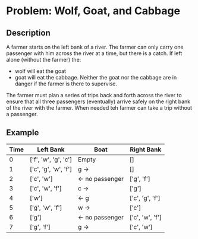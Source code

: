 # Problem: Wolf, Goat, and Cabbage

## Description

A farmer starts on the left bank of a river. The farmer can only carry one passenger with him across the river at a time, but there is a catch. If left alone (without the farmer) the:
* wolf will eat the goat
* goat will eat the cabbage.
Neither the goat nor the cabbage are in danger if the farmer is there to supervise.

The farmer must plan a series of trips back and forth across the river to ensure that all three passengers (eventually) arrive safely on the right bank of the river with the farmer. When needed teh farmer can take a trip without a passenger.

## Example

|  Time  | Left Bank  | Boat | Right Bank |
| ------------- | ------------- | ------------- | ------------- |
| 0 | ['f', 'w', 'g', 'c']  | Empty  | []  |
| 1 | ['c', 'g', 'w', 'f']  | g ->  | []  |
| 2 | ['c', 'w'] | <- no passenger |  ['g', 'f'] |
| 3 | ['c', 'w', 'f'] | c -> | ['g'] |
| 4 | ['w'] | <- g | ['c', 'g', 'f'] |
| 5 | ['g', 'w', 'f'] | w -> | ['c'] |
| 6 | ['g'] | <- no passenger | ['c', 'w', 'f'] |
| 7 | ['g', 'f'] | g -> | ['c', 'w'] |

